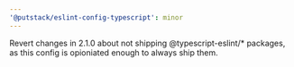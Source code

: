 ```yaml
---
'@putstack/eslint-config-typescript': minor
---
```


Revert changes in 2.1.0 about not shipping @typescript-eslint/\* packages, as this config is opioniated enough to always ship them.

